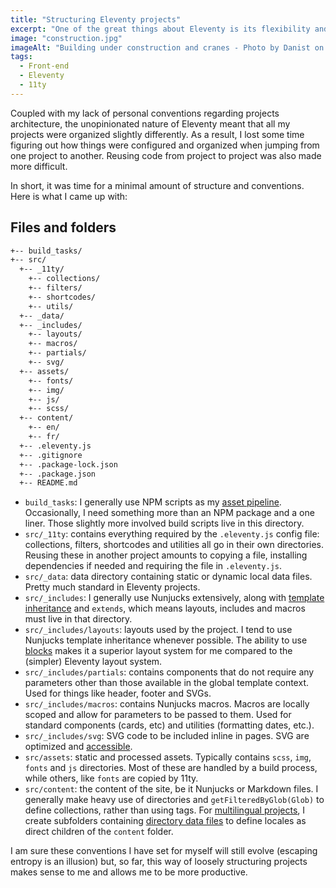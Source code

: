 ```yaml
---
title: "Structuring Eleventy projects"
excerpt: "One of the great things about Eleventy is its flexibility and its lack of assumptions about how your projects should be organized. However, in order to preserve my own sanity, I needed to come up with a default files and folders architecture that made sense to me."
image: "construction.jpg"
imageAlt: "Building under construction and cranes - Photo by Danist on Unsplash"
tags:
  - Front-end
  - Eleventy
  - 11ty
---
```


Coupled with my lack of personal conventions regarding projects architecture, the unopinionated nature of Eleventy meant that all my projects were organized slightly differently. As a result, I lost some time figuring out how things were configured and organized when jumping from one project to another. Reusing code from project to project was also made more difficult.

In short, it was time for a minimal amount of structure and conventions. Here is what I came up with:

## Files and folders

```txt
+-- build_tasks/
+-- src/
  +-- _11ty/
    +-- collections/
    +-- filters/
    +-- shortcodes/
    +-- utils/
  +-- _data/
  +-- _includes/
    +-- layouts/
    +-- macros/
    +-- partials/
    +-- svg/
  +-- assets/
    +-- fonts/
    +-- img/
    +-- js/
    +-- scss/
  +-- content/
    +-- en/
    +-- fr/
  +-- .eleventy.js
  +-- .gitignore
  +-- .package-lock.json
  +-- .package.json
  +-- README.md
```

- `build_tasks`: I generally use NPM scripts as my [asset pipeline](https://mxb.dev/blog/eleventy-asset-pipeline/). Occasionally, I need something more than an NPM package and a one liner. Those slightly more involved build scripts live in this directory.
- `src/_11ty`: contains everything required by the `.eleventy.js` config file: collections, filters, shortcodes and utilities all go in their own directories. Reusing these in another project amounts to copying a file, installing dependencies if needed and requiring the file in `.eleventy.js`.
- `src/_data`: data directory containing static or dynamic local data files. Pretty much standard in Eleventy projects.
- `src/_includes`: I generally use Nunjucks extensively, along with [template inheritance](https://mozilla.github.io/nunjucks/templating.html#extends) and `extends`, which means layouts, includes and macros must live in that directory.
- `src/_includes/layouts`: layouts used by the project. I tend to use Nunjucks template inheritance whenever possible. The ability to use [blocks](https://mozilla.github.io/nunjucks/templating.html#block) makes it a superior layout system for me compared to the (simpler) Eleventy layout system.
- `src/_includes/partials`: contains components that do not require any parameters other than those available in the global template context. Used for things like header, footer and SVGs.
- `src/_includes/macros`: contains Nunjucks macros. Macros are locally scoped and allow for parameters to be passed to them. Used for standard components (cards, etc) and utilities (formatting dates, etc.).
- `src/_includes/svg`: SVG code to be included inline in pages. SVG are optimized and [accessible](https://css-tricks.com/accessible-svgs/).
- `src/assets`: static and processed assets. Typically contains `scss`, `img`, `fonts` and `js` directories. Most of these are handled by a build process, while others, like `fonts` are copied by 11ty.
- `src/content`: the content of the site, be it Nunjucks or Markdown files. I generally make heavy use of directories and `getFilteredByGlob(Glob)` to define collections, rather than using tags. For [multilingual projects](/blog/multilingual-sites-eleventy/), I create subfolders containing [directory data files](https://www.11ty.dev/docs/data-template-dir/) to define locales as direct children of the `content` folder.

I am sure these conventions I have set for myself will still evolve (escaping entropy is an illusion) but, so far, this way of loosely structuring projects makes sense to me and allows me to be more productive.